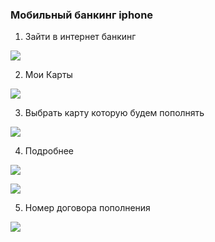 ### Мобильный банкинг iphone

1. Зайти в интернет банкинг

![](1.prior.login.iphone.PNG)

2. Мои Карты

![](2.prior.main.iphone.PNG)

3. Выбрать карту которую будем пополнять

![](3.prior.cards.iphone.PNG)

4. Подробнее

![](4.prior.card.iphone.png)

![](4.2.prior.card.settings.iphone.png)

5. Номер договора пополнения 

![](5.prior.cardinfo.iphone.png)
